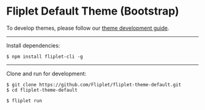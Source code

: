 # Fliplet Default Theme (Bootstrap)

To develop themes, please follow our [theme development guide](https://github.com/Fliplet/fliplet-cli).

---

Install dependencies:

```
$ npm install fliplet-cli -g
```

---

Clone and run for development:

```
$ git clone https://github.com/Fliplet/fliplet-theme-default.git
$ cd fliplet-theme-default

$ fliplet run
```
